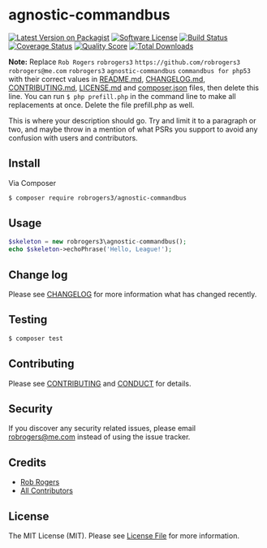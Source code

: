 # agnostic-commandbus

[![Latest Version on Packagist][ico-version]][link-packagist]
[![Software License][ico-license]](LICENSE.md)
[![Build Status][ico-travis]][link-travis]
[![Coverage Status][ico-scrutinizer]][link-scrutinizer]
[![Quality Score][ico-code-quality]][link-code-quality]
[![Total Downloads][ico-downloads]][link-downloads]

**Note:** Replace ```Rob Rogers``` ```robrogers3``` ```https://github.com/robrogers3``` ```robrogers@me.com``` ```robrogers3``` ```agnostic-commandbus``` ```commandbus for php53``` with their correct values in [README.md](README.md), [CHANGELOG.md](CHANGELOG.md), [CONTRIBUTING.md](CONTRIBUTING.md), [LICENSE.md](LICENSE.md) and [composer.json](composer.json) files, then delete this line. You can run `$ php prefill.php` in the command line to make all replacements at once. Delete the file prefill.php as well.

This is where your description should go. Try and limit it to a paragraph or two, and maybe throw in a mention of what
PSRs you support to avoid any confusion with users and contributors.

## Install

Via Composer

``` bash
$ composer require robrogers3/agnostic-commandbus
```

## Usage

``` php
$skeleton = new robrogers3\agnostic-commandbus();
echo $skeleton->echoPhrase('Hello, League!');
```

## Change log

Please see [CHANGELOG](CHANGELOG.md) for more information what has changed recently.

## Testing

``` bash
$ composer test
```

## Contributing

Please see [CONTRIBUTING](CONTRIBUTING.md) and [CONDUCT](CONDUCT.md) for details.

## Security

If you discover any security related issues, please email robrogers@me.com instead of using the issue tracker.

## Credits

- [Rob Rogers][link-author]
- [All Contributors][link-contributors]

## License

The MIT License (MIT). Please see [License File](LICENSE.md) for more information.

[ico-version]: https://img.shields.io/packagist/v/robrogers3/agnostic-commandbus.svg?style=flat-square
[ico-license]: https://img.shields.io/badge/license-MIT-brightgreen.svg?style=flat-square
[ico-travis]: https://img.shields.io/travis/robrogers3/agnostic-commandbus/master.svg?style=flat-square
[ico-scrutinizer]: https://img.shields.io/scrutinizer/coverage/g/robrogers3/agnostic-commandbus.svg?style=flat-square
[ico-code-quality]: https://img.shields.io/scrutinizer/g/robrogers3/agnostic-commandbus.svg?style=flat-square
[ico-downloads]: https://img.shields.io/packagist/dt/robrogers3/agnostic-commandbus.svg?style=flat-square

[link-packagist]: https://packagist.org/packages/robrogers3/agnostic-commandbus
[link-travis]: https://travis-ci.org/robrogers3/agnostic-commandbus
[link-scrutinizer]: https://scrutinizer-ci.com/g/robrogers3/agnostic-commandbus/code-structure
[link-code-quality]: https://scrutinizer-ci.com/g/robrogers3/agnostic-commandbus
[link-downloads]: https://packagist.org/packages/robrogers3/agnostic-commandbus
[link-author]: https://github.com/robrogers3
[link-contributors]: ../../contributors
